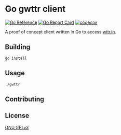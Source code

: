 # Go gwttr client

[![Go Reference](https://pkg.go.dev/badge/github.com/alrayyes/gwttr.svg)](https://pkg.go.dev/github.com/alrayyes/gwttr)
[![Go Report Card](https://goreportcard.com/badge/github.com/alrayyes/gwttr)](https://goreportcard.com/report/github.com/alrayyes/gwttr)
[![codecov](https://codecov.io/gh/alrayyes/gwttr/graph/badge.svg?token=LMBZHSBSSD)](https://codecov.io/gh/alrayyes/gwttr)

A proof of concept client written in Go to access [wttr.in](https://wttr.in/).

## Building

```shell
go install
```

## Usage

```shell
./gwttr
```

## Contributing

## License

[GNU GPLv3](https://choosealicense.com/licenses/gpl-3.0/)
